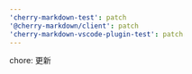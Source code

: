 ```yaml
---
'cherry-markdown-test': patch
'@cherry-markdown/client': patch
'cherry-markdown-vscode-plugin-test': patch
---
```


chore: 更新
